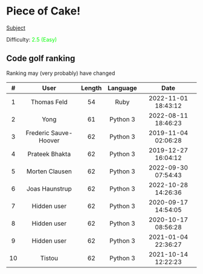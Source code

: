 # Piece of Cake!

[Subject](https://open.kattis.com/problems/pieceofcake2)

Difficulty: <span style="color:lime">2.5 (Easy)</span>

## Code golf ranking

Ranking may (very probably) have changed

|  # |          User         | Length | Language |         Date        |
|:--:|:---------------------:|:------:|:--------:|:-------------------:|
| 1  | Thomas Feld           | 54     | Ruby     | 2022-11-01 18:43:12 |
| 2  | Yong                  | 61     | Python 3 | 2022-08-11 18:46:23 |
| 3  | Frederic Sauve-Hoover | 62     | Python 3 | 2019-11-04 02:06:28 |
| 4  | Prateek Bhakta        | 62     | Python 3 | 2019-12-27 16:04:12 |
| 5  | Morten Clausen        | 62     | Python 3 | 2022-09-30 07:54:43 |
| 6  | Joas Haunstrup        | 62     | Python 3 | 2022-10-28 14:26:36 |
| 7  | Hidden user           | 62     | Python 3 | 2020-09-17 14:54:05 |
| 8  | Hidden user           | 62     | Python 3 | 2020-10-17 08:56:28 |
| 9  | Hidden user           | 62     | Python 3 | 2021-01-04 22:36:27 |
| 10 | Tistou                | 62     | Python 3 | 2021-10-14 12:22:23 |